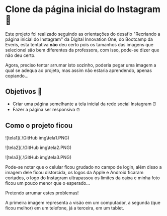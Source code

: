 # Clone da página inicial do Instagram :bust_in_silhouette:



Este projeto foi realizado seguindo as orientações do desafio "Recriando a página inicial do Instagram" da Digital Innovation One, do Bootcamp da Everis, esta tentativa **não** deu certo pois os tamanhos das imagens que selecionei são bem diferentes da professora, com isso, pode-se dizer que não deu certo.

Agora, preciso tentar arrumar isto sozinho, poderia pegar uma imagem a qual se adequa ao projeto, mas assim não estaria aprendendo, apenas copiando...


## Objetivos :notebook_with_decorative_cover:

- Criar uma página semelhante a tela inicial da rede social Instagram :alarm_clock:
- Fazer a página ser responsiva :alarm_clock:



## Como o projeto ficou 





![tela1](.\GitHub img\tela1.PNG)



![tela2](.\GitHub img\tela2.PNG)





![tela3](.\GitHub img\tela3.PNG)



Pode-se notar que o celular ficou grudado no campo de login, além disso a imagem dele ficou distorcida, os logos da Apple e Android ficaram cortados, o logo do Instagram ultrapassou os limites da caixa e minha foto ficou um pouco menor que o esperado...

Pretendo arrumar estes problemas!

A primeira imagem representa a visão em um computador, a segunda (que ficou melhor) em um telefone, já a terceira, em um tablet.
